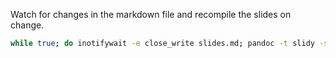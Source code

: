 Watch for changes in the markdown file and recompile the slides on change.
```bash
while true; do inotifywait -e close_write slides.md; pandoc -t slidy -s slides.md -o index.html; done
```